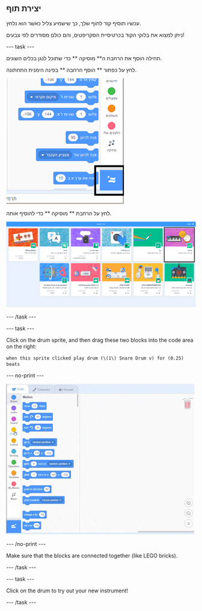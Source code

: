 ## יצירת תוף

עכשיו תוסיף קוד לתוף שלך, כך שישמיע צליל כאשר הוא נלחץ.

ניתן למצוא את בלוקי הקוד בכרטיסיית הסקריפטים, והם כולם מסודרים לפי צבעים!

\--- task \---

תחילה הוסף את הרחבת ה** מוסיקה ** כדי שתוכל לנגן בכלים השונים.

לחץ על כפתור ** הוסף הרחבה ** בפינה הימנית התחתונה.

![הלחצן 'הוסף הרחבה' מודגש](images/add-extension-annotated.png)

לחץ על הרחבת ** מוסיקה ** כדי להוסיף אותה.

![הרחבת מוסיקה מודגשת](images/click-music-annotated.png)

\--- /task \---

\--- task \---

Click on the drum sprite, and then drag these two blocks into the code area on the right:

```blocks3
when this sprite clicked play drum (\(1\) Snare Drum v) for (0.25) beats
```

\--- no-print \---

![screenshot](images/connect-block.gif)

\--- /no-print \---

Make sure that the blocks are connected together (like LEGO bricks).

\--- /task \---

\--- task \---

Click on the drum to try out your new instrument!

\--- /task \---